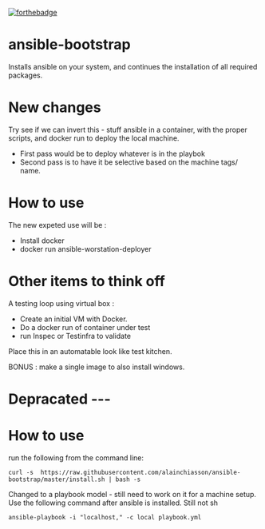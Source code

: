 [![forthebadge](http://forthebadge.com/images/badges/fuck-it-ship-it.svg)](http://forthebadge.com)

# ansible-bootstrap
Installs ansible on your system, and continues the installation of all required packages.

# New changes

Try see if we can invert this - stuff ansible in a container, with the proper scripts, and docker run to deploy the local machine.

- First pass would be to deploy whatever is in the playbok
- Second pass is to have it be selective based on the machine tags/ name.

# How to use

The new expeted use will be :

- Install docker
- docker run ansible-worstation-deployer

# Other items to think off

A testing loop using virtual box :

- Create an initial VM with Docker.
- Do a docker run of container under test
- run Inspec or Testinfra to validate

Place this in an automatable look like test kitchen.

BONUS : make a single image to also install windows.

# Depracated ---

# How to use

run the following from the command line:

```curl -s  https://raw.githubusercontent.com/alainchiasson/ansible-bootstrap/master/install.sh | bash -s ```

Changed to a playbook model - still need to work on it for a machine setup. Use the following command after ansible is installed. Still not sh

```ansible-playbook -i "localhost," -c local playbook.yml```
